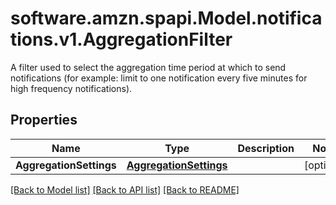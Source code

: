 # software.amzn.spapi.Model.notifications.v1.AggregationFilter
A filter used to select the aggregation time period at which to send notifications (for example: limit to one notification every five minutes for high frequency notifications).

## Properties

Name | Type | Description | Notes
------------ | ------------- | ------------- | -------------
**AggregationSettings** | [**AggregationSettings**](AggregationSettings.md) |  | [optional] 

[[Back to Model list]](../README.md#documentation-for-models) [[Back to API list]](../README.md#documentation-for-api-endpoints) [[Back to README]](../README.md)

